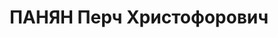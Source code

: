 ---
title: ПАНЯН Перч Христофорович
description: 'Звание: 13.01.1936 - капитан ГБ (ЗСФСР).

  Награды: 08.04.1934 - знак «Почетный работник ВЧК—ОГПУ (XV)».

  зам. наркома ВД Армянской ССР, уволен 15.11.1937.

  Осужден к ВМН. Расстрелян 03.02.1938.'
---